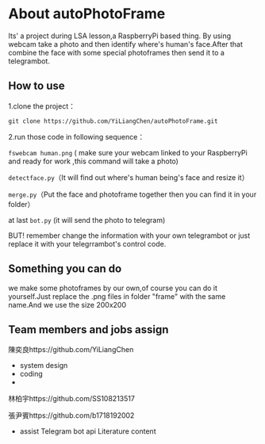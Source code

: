 # About autoPhotoFrame
Its' a project during LSA lesson,a RaspberryPi based thing. By using webcam take a photo and then identify where's human's face.After that combine the face with some special photoframes then send it to a telegrambot. 
## How to use
1.clone the project：
```
git clone https://github.com/YiLiangChen/autoPhotoFrame.git
```
2.run those code in following sequence：

```fswebcam human.png``` ( make sure your webcam linked to your RaspberryPi and ready for work ,this command will take a photo)

```detectface.py```（It will find out where's human being's face and resize it）

```merge.py```（Put the face and photoframe together then you can find it in your folder）

at last ```bot.py``` (it will send the photo to telegram)

BUT! remember change the information with your own telegrambot or just replace it with your telegrrambot's control code. 

## Something you can do 
we make some photoframes by our own,of course you can do it yourself.Just replace the .png files in folder "frame" with the same name.And we use the size 200x200

## Team members and jobs assign
陳奕良https://github.com/YiLiangChen
- system design 
- coding
- 
林柏宇https://github.com/SS108213517

張尹賓https://github.com/b1718192002
- assist Telegram bot api
Literature content


